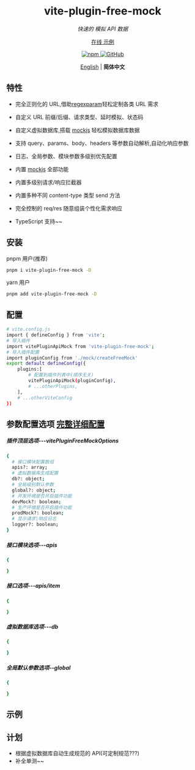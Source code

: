 <br>
<h1 align='center'>vite-plugin-free-mock</h1>
<p align='center'><em>快速的 模拟 API 数据</em></p>
<p align='center'><a href="">在线 示例</a></p>
<p align='center'>
<a href="https://www.npmjs.com/package/vite-plugin-free-mock">
<img src="https://img.shields.io/github/package-json/v/itmanyong/vite-plugin-free-mock?label=npm" alt="npm" />
</a>
<a href="https://github.com/itmanyong/vite-plugin-free-mock">
<img src="https://img.shields.io/github/package-json/v/itmanyong/vite-plugin-free-mock?label=github" alt="GitHub" />
</a>
</p>
<p align='center'>
<a href="https://github.com/itmanyong/vite-plugin-free-mock/blob/master/README.md">English</a> | <b>简体中文</b>
</p>

## 特性

- 完全正则化的 URL,借助[regexparam](https://github.com/lukeed/regexparam)轻松定制各类 URL 需求

- 自定义 URL 前缀/后缀、请求类型、延时模拟、状态码

- 自定义虚拟数据库,搭载 [mockjs](https://github.com/nuysoft/Mock/wiki/Getting-Started) 轻松模拟数据库数据

- 支持 query、params、body、headers 等参数自动解析,自动化响应参数

- 日志、全局参数、模块参数多级别优先配置

- 内置 [mockjs](https://github.com/nuysoft/Mock/wiki/Getting-Started) 全部功能

- 内置多级别请求/响应拦截器

- 内置多种不同 content-type 类型 send 方法

- 完全控制的 req/res 随意组装个性化需求响应

- TypeScript 支持~~

## 安装

pnpm 用户(推荐)

```bash
pnpm i vite-plugin-free-mock -D
```

yarn 用户

```bash
pnpm add vite-plugin-free-mock -D
```

## 配置

```bash
# vite.config.js
import { defineConfig } from 'vite';
# 导入插件
import vitePluginApiMock from 'vite-plugin-free-mock';
# 导入插件配置
import pluginConfig from './mock/createFreeMock'
export default defineConfig({
    plugins:[
        # 配置到插件列表中(顺序无关)
        vitePluginApiMock(pluginConfig),
        # ...otherPlugins,
    ],
    # ...otherViteConfig
})
```

## 参数配置选项 [完整详细配置]()

##### 插件顶层选项---vitePluginFreeMockOptions

```bash
{
  # 接口模块配置数组
  apis?: array;
  # 虚拟数据库生成配置
  db?: object;
  # 全局级别默认参数
  global?: object;
  # 开发环境是否开启插件功能
  devMock?: boolean;
  # 生产环境是否开启插件功能
  prodMock?: boolean;
  # 显示请求|响应日志
  logger?: boolean;
}
```

##### 接口模块选项---apis

```bash
{

}

```

##### 接口选项---apis/item

```bash
{

}

```

##### 虚拟数据库选项---db

```bash
{

}

```

##### 全局默认参数选项--global

```bash
{

}

```

## 示例

## 计划

- 根据虚拟数据库自动生成规范的 API(可定制规范???)
- 补全单测~~
